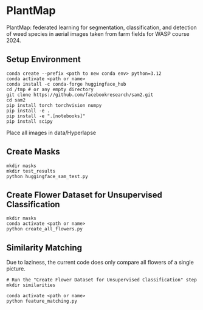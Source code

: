 # PlantMap
PlantMap: federated learning for segmentation, classification, and detection of weed species in aerial images taken from farm fields for WASP course 2024.


## Setup Environment

```
conda create --prefix <path to new conda env> python=3.12
conda activate <path or name>
conda install -c conda-forge huggingface_hub
cd /tmp # or any empty directory
git clone https://github.com/facebookresearch/sam2.git
cd sam2
pip install torch torchvision numpy
pip install -e .
pip install -e ".[notebooks]"
pip install scipy

```

Place all images in data/Hyperlapse


## Create Masks

```
mkdir masks
mkdir test_results
python huggingface_sam_test.py 

```

## Create Flower Dataset for Unsupervised Classification

```
mkdir masks
conda activate <path or name>
python create_all_flowers.py
```


## Similarity Matching


Due to laziness, the current code does only compare all flowers of a single picture. 



```
# Run the "Create Flower Dataset for Unsupervised Classification" step
mkdir similarities

conda activate <path or name>
python feature_matching.py
```
